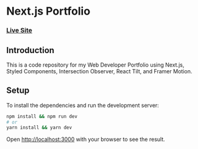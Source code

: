 # Next.js Portfolio
### [Live Site](https://maksymsagadin.com/)

## Introduction
This is a code repository for my Web Developer Portfolio using Next.js, Styled Components, Intersection Observer, React Tilt, and Framer Motion.

## Setup

To install the dependencies and run the development server:
```bash
npm install && npm run dev
# or
yarn install && yarn dev
```

Open [http://localhost:3000](http://localhost:3000) with your browser to see the result.

